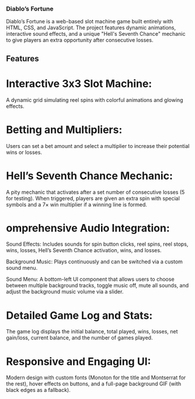 ### Diablo’s Fortune

Diablo’s Fortune is a web-based slot machine game built entirely with HTML, CSS, and JavaScript. The project features dynamic animations, interactive sound effects, and a unique "Hell's Seventh Chance" mechanic to give players an extra opportunity after consecutive losses.

## Features

# Interactive 3x3 Slot Machine:
A dynamic grid simulating reel spins with colorful animations and glowing effects.

# Betting and Multipliers:
Users can set a bet amount and select a multiplier to increase their potential wins or losses.

# Hell’s Seventh Chance Mechanic:
A pity mechanic that activates after a set number of consecutive losses (5 for testing). When triggered, players are given an extra spin with special symbols and a 7× win multiplier if a winning line is formed.

# omprehensive Audio Integration:
Sound Effects: Includes sounds for spin button clicks, reel spins, reel stops, wins, losses, Hell’s Seventh Chance activation, wins, and losses.

Background Music: Plays continuously and can be switched via a custom sound menu.

Sound Menu: A bottom-left UI component that allows users to choose between multiple background tracks, toggle music off, mute all sounds, and adjust the background music volume via a slider.

# Detailed Game Log and Stats:
The game log displays the initial balance, total played, wins, losses, net gain/loss, current balance, and the number of games played.

# Responsive and Engaging UI:
Modern design with custom fonts (Monoton for the title and Montserrat for the rest), hover effects on buttons, and a full-page background GIF (with black edges as a fallback).
